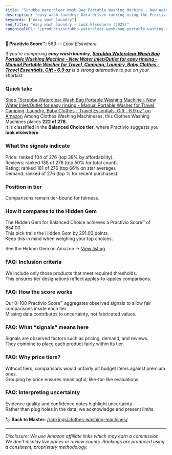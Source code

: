 ```yaml
---
title: "Scrubba Waterclear Wash Bag Portable Washing Machine - New Water Inlet/Outlet for easy rinsing - Manual Portable Washer for Travel, Camping, Laundry, Baby Clothes - Travel Essentials, Gift - 6.9 oz"
description: "easy wash laundry: Data-driven ranking using the Practivio Score™. Positioned by quality, value, demand, findability, momentum."
keywords: ["easy wash laundry"]
seo_title: "easy wash laundry — Look Elsewhere (2025)"
canonicalURL: "/products/scrubba-waterclear-wash-bag-portable-washing-machine-new-water-inletoutlet-for-easy-rinsing-manual-portable-washer-for-travel-camping-laundry-baby-clothes-travel-essentials-gift-69-oz-B0D59XK6BR/"
---
```


**🚫 Practivio Score™:** 563 — _Look Elsewhere_


*If you're comparing **easy wash laundry**, **[Scrubba Waterclear Wash Bag Portable Washing Machine - New Water Inlet/Outlet for easy rinsing - Manual Portable Washer for Travel, Camping, Laundry, Baby Clothes - Travel Essentials, Gift - 6.9 oz](https://www.amazon.com/dp/B0D59XK6BR?tag=practivio-20)** is a strong alternative to put on your shortlist.*
### Quick take
[Shop “Scrubba Waterclear Wash Bag Portable Washing Machine - New Water Inlet/Outlet for easy rinsing - Manual Portable Washer for Travel, Camping, Laundry, Baby Clothes - Travel Essentials, Gift - 6.9 oz” on Amazon](https://www.amazon.com/dp/B0D59XK6BR?tag=practivio-20)
Among Clothes Washing Machineses, this Clothes Washing Machines places **222 of 276**.  
It is classified in the **Balanced Choice tier**, where Practivio suggests you **look elsewhere**.

### What the signals indicate
Price: ranked 104 of 276 (top 38% by affordability).  
Reviews: ranked 138 of 276 (top 50% for total count).  
Rating: ranked 181 of 276 (top 66% on star average).  
Demand: ranked  of 276 (top % for recent purchases).

### Position in tier
Comparisons remain tier-bound for fairness.

### How it compares to the Hidden Gem
The Hidden Gem for Balanced Choice achieves a Practivio Score™ of 854.00.  
This pick trails the Hidden Gem by 291.00 points.  
Keep this in mind when weighing your top choices.  

See the Hidden Gem on Amazon → [View listing](https://www.amazon.com/dp/B09YLKMHLH?tag=practivio-20)

### FAQ: Inclusion criteria
We include only those products that meet required thresholds.  
This ensures tier designations reflect apples-to-apples comparisons.

### FAQ: How the score works
Our 0–100 Practivio Score™ aggregates observed signals to allow fair comparisons inside each tier.  
Missing data contributes to uncertainty, not fabricated values.

### FAQ: What “signals” means here
Signals are observed factors such as pricing, demand, and reviews.  
They combine to place each product fairly within its tier.

### FAQ: Why price tiers?
Without tiers, comparisons would unfairly pit budget items against premium ones.  
Grouping by price ensures meaningful, like-for-like evaluations.

### FAQ: Interpreting uncertainty
Evidence quality and confidence notes highlight uncertainty.  
Rather than plug holes in the data, we acknowledge and present limits.


🏷️ **Back to Master:** [/rankings/clothes-washing-machines/](/rankings/clothes-washing-machines/)

---
_Disclosure: We use Amazon affiliate links which may earn a commission. We don’t display live prices or review counts. Rankings are produced using a consistent, proprietary methodology._
